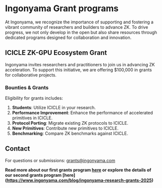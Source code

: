 # Ingonyama Grant programs

At Ingonyama, we recognize the importance of supporting and fostering a vibrant community of researchers and builders to advance ZK. To drive progress, we not only develop in the open but also share resources through dedicated programs designed for collaboration and innovation.

## ICICLE ZK-GPU Ecosystem Grant

Ingonyama invites researchers and practitioners to join us in advancing ZK acceleration. To support this initiative, we are offering $100,000 in grants for collaborative projects.

### Bounties & Grants

Eligibility for grants includes:

1. **Students**: Utilize ICICLE in your research.
2. **Performance Improvement**: Enhance the performance of accelerated primitives in ICICLE.
3. **Protocol Porting**: Migrate existing ZK protocols to ICICLE.
4. **New Primitives**: Contribute new primitives to ICICLE.
5. **Benchmarking**: Compare ZK benchmarks against ICICLE.

## Contact

For questions or submissions: [grants@ingonyama.com](mailto:grants@ingonyama.com)

**Read more about our first grants program [here](https://www.ingonyama.com/blog/icicle-for-researchers-grants-challenges) or explore the details of our second grants program [here] (https://www.ingonyama.com/blog/ingonyama-research-grants-2025)**
